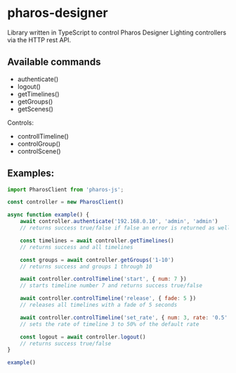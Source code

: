 # pharos-designer

Library written in TypeScript to control Pharos Designer Lighting controllers via the HTTP rest API.

## Available commands
* authenticate()
* logout()
* getTimelines()
* getGroups()
* getScenes()

Controls:  
* controllTimeline()
* controlGroup()
* controlScene()

## Examples:
```js
import PharosClient from 'pharos-js';

const controller = new PharosClient()

async function example() {
    await controller.authenticate('192.168.0.10', 'admin', 'admin')
    // returns success true/false if false an error is returned as well

    const timelines = await controller.getTimelines()
    // returns success and all timelines

    const groups = await controller.getGroups('1-10')
    // returns success and groups 1 through 10

    await controller.controlTimeline('start', { num: 7 })
    // starts timeline number 7 and returns success true/false

    await controller.controlTimeline('release', { fade: 5 })
    // releases all timelines with a fade of 5 seconds

    await controller.controlTimeline('set_rate', { num: 3, rate: '0.5' })
    // sets the rate of timeline 3 to 50% of the default rate

    const logout = await controller.logout()
    // returns success true/false
}

example()
```
